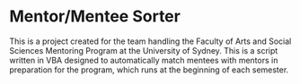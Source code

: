 # Mentor/Mentee Sorter
This is a project created for the team handling the Faculty of Arts and Social Sciences Mentoring Program at the University of Sydney. This is a script written in VBA designed to automatically match mentees with mentors in preparation for the program, which runs at the beginning of each semester.
